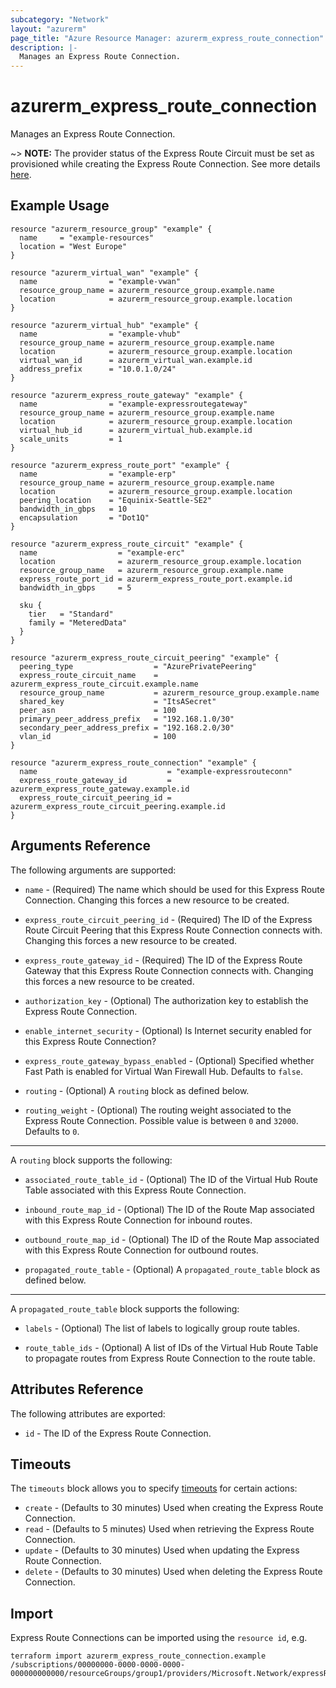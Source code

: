 ```yaml
---
subcategory: "Network"
layout: "azurerm"
page_title: "Azure Resource Manager: azurerm_express_route_connection"
description: |-
  Manages an Express Route Connection.
---
```


# azurerm_express_route_connection

Manages an Express Route Connection.

~> **NOTE:** The provider status of the Express Route Circuit must be set as provisioned while creating the Express Route Connection. See more details [here](https://docs.microsoft.com/azure/expressroute/expressroute-howto-circuit-portal-resource-manager#send-the-service-key-to-your-connectivity-provider-for-provisioning).

## Example Usage

```hcl
resource "azurerm_resource_group" "example" {
  name     = "example-resources"
  location = "West Europe"
}

resource "azurerm_virtual_wan" "example" {
  name                = "example-vwan"
  resource_group_name = azurerm_resource_group.example.name
  location            = azurerm_resource_group.example.location
}

resource "azurerm_virtual_hub" "example" {
  name                = "example-vhub"
  resource_group_name = azurerm_resource_group.example.name
  location            = azurerm_resource_group.example.location
  virtual_wan_id      = azurerm_virtual_wan.example.id
  address_prefix      = "10.0.1.0/24"
}

resource "azurerm_express_route_gateway" "example" {
  name                = "example-expressroutegateway"
  resource_group_name = azurerm_resource_group.example.name
  location            = azurerm_resource_group.example.location
  virtual_hub_id      = azurerm_virtual_hub.example.id
  scale_units         = 1
}

resource "azurerm_express_route_port" "example" {
  name                = "example-erp"
  resource_group_name = azurerm_resource_group.example.name
  location            = azurerm_resource_group.example.location
  peering_location    = "Equinix-Seattle-SE2"
  bandwidth_in_gbps   = 10
  encapsulation       = "Dot1Q"
}

resource "azurerm_express_route_circuit" "example" {
  name                  = "example-erc"
  location              = azurerm_resource_group.example.location
  resource_group_name   = azurerm_resource_group.example.name
  express_route_port_id = azurerm_express_route_port.example.id
  bandwidth_in_gbps     = 5

  sku {
    tier   = "Standard"
    family = "MeteredData"
  }
}

resource "azurerm_express_route_circuit_peering" "example" {
  peering_type                  = "AzurePrivatePeering"
  express_route_circuit_name    = azurerm_express_route_circuit.example.name
  resource_group_name           = azurerm_resource_group.example.name
  shared_key                    = "ItsASecret"
  peer_asn                      = 100
  primary_peer_address_prefix   = "192.168.1.0/30"
  secondary_peer_address_prefix = "192.168.2.0/30"
  vlan_id                       = 100
}

resource "azurerm_express_route_connection" "example" {
  name                             = "example-expressrouteconn"
  express_route_gateway_id         = azurerm_express_route_gateway.example.id
  express_route_circuit_peering_id = azurerm_express_route_circuit_peering.example.id
}
```

## Arguments Reference

The following arguments are supported:

* `name` - (Required) The name which should be used for this Express Route Connection. Changing this forces a new resource to be created.

* `express_route_circuit_peering_id` - (Required) The ID of the Express Route Circuit Peering that this Express Route Connection connects with. Changing this forces a new resource to be created.

* `express_route_gateway_id` - (Required) The ID of the Express Route Gateway that this Express Route Connection connects with. Changing this forces a new resource to be created.

* `authorization_key` - (Optional) The authorization key to establish the Express Route Connection.

* `enable_internet_security` - (Optional) Is Internet security enabled for this Express Route Connection?

* `express_route_gateway_bypass_enabled` - (Optional) Specified whether Fast Path is enabled for Virtual Wan Firewall Hub. Defaults to `false`.

* `routing` - (Optional) A `routing` block as defined below.

* `routing_weight` - (Optional) The routing weight associated to the Express Route Connection. Possible value is between `0` and `32000`. Defaults to `0`.

---

A `routing` block supports the following:

* `associated_route_table_id` - (Optional) The ID of the Virtual Hub Route Table associated with this Express Route Connection.

* `inbound_route_map_id` - (Optional) The ID of the Route Map associated with this Express Route Connection for inbound routes.
 
* `outbound_route_map_id` - (Optional) The ID of the Route Map associated with this Express Route Connection for outbound routes.

* `propagated_route_table` - (Optional) A `propagated_route_table` block as defined below.

---

A `propagated_route_table` block supports the following:

* `labels` - (Optional) The list of labels to logically group route tables.

* `route_table_ids` - (Optional) A list of IDs of the Virtual Hub Route Table to propagate routes from Express Route Connection to the route table.

## Attributes Reference

The following attributes are exported:

* `id` - The ID of the Express Route Connection.

## Timeouts

The `timeouts` block allows you to specify [timeouts](https://www.terraform.io/language/resources/syntax#operation-timeouts) for certain actions:

* `create` - (Defaults to 30 minutes) Used when creating the Express Route Connection.
* `read` - (Defaults to 5 minutes) Used when retrieving the Express Route Connection.
* `update` - (Defaults to 30 minutes) Used when updating the Express Route Connection.
* `delete` - (Defaults to 30 minutes) Used when deleting the Express Route Connection.

## Import

Express Route Connections can be imported using the `resource id`, e.g.

```shell
terraform import azurerm_express_route_connection.example /subscriptions/00000000-0000-0000-0000-000000000000/resourceGroups/group1/providers/Microsoft.Network/expressRouteGateways/expressRouteGateway1/expressRouteConnections/connection1
```
